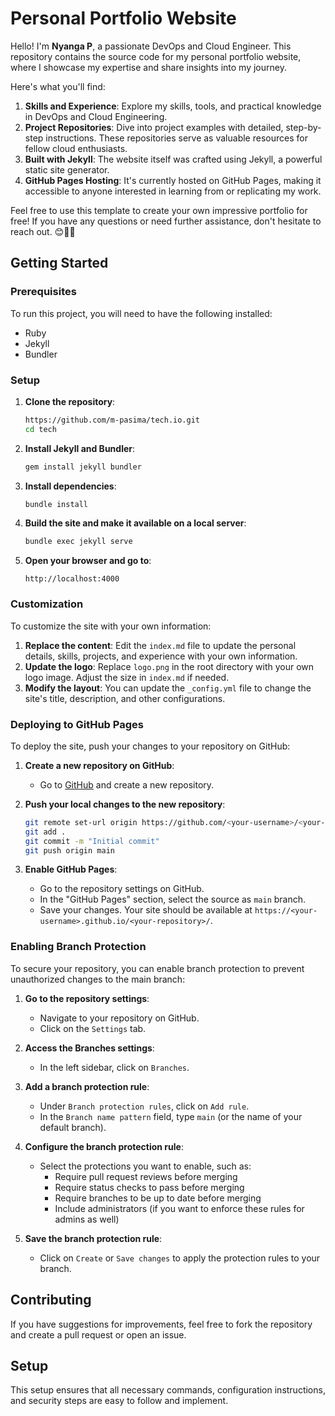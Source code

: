 # Personal Portfolio Website

Hello! I'm **Nyanga P**, a passionate DevOps and Cloud Engineer. This repository contains the source code for my personal portfolio website, where I showcase my expertise and share insights into my journey.

Here's what you'll find:

1. **Skills and Experience**: Explore my skills, tools, and practical knowledge in DevOps and Cloud Engineering.
2. **Project Repositories**: Dive into project examples with detailed, step-by-step instructions. These repositories serve as valuable resources for fellow cloud enthusiasts.
3. **Built with Jekyll**: The website itself was crafted using Jekyll, a powerful static site generator.
4. **GitHub Pages Hosting**: It's currently hosted on GitHub Pages, making it accessible to anyone interested in learning from or replicating my work.

Feel free to use this template to create your own impressive portfolio for free! If you have any questions or need further assistance, don't hesitate to reach out. 😊🚀🌟

## Getting Started

### Prerequisites

To run this project, you will need to have the following installed:
- Ruby
- Jekyll
- Bundler

### Setup

1. **Clone the repository**:
   ```sh
   https://github.com/m-pasima/tech.io.git
   cd tech
   ```

2. **Install Jekyll and Bundler**:
   ```sh
   gem install jekyll bundler
   ```

3. **Install dependencies**:
   ```sh
   bundle install
   ```

4. **Build the site and make it available on a local server**:
   ```sh
   bundle exec jekyll serve
   ```

5. **Open your browser and go to**:
   ```
   http://localhost:4000
   ```

### Customization

To customize the site with your own information:

1. **Replace the content**: Edit the `index.md` file to update the personal details, skills, projects, and experience with your own information.
2. **Update the logo**: Replace `logo.png` in the root directory with your own logo image. Adjust the size in `index.md` if needed.
3. **Modify the layout**: You can update the `_config.yml` file to change the site's title, description, and other configurations.

### Deploying to GitHub Pages

To deploy the site, push your changes to your repository on GitHub:

1. **Create a new repository on GitHub**:
   - Go to [GitHub](https://github.com) and create a new repository.

2. **Push your local changes to the new repository**:
   ```sh
   git remote set-url origin https://github.com/<your-username>/<your-repository>.git
   git add .
   git commit -m "Initial commit"
   git push origin main
   ```

3. **Enable GitHub Pages**:
   - Go to the repository settings on GitHub.
   - In the "GitHub Pages" section, select the source as `main` branch.
   - Save your changes. Your site should be available at `https://<your-username>.github.io/<your-repository>/`.

### Enabling Branch Protection

To secure your repository, you can enable branch protection to prevent unauthorized changes to the main branch:

1. **Go to the repository settings**:
   - Navigate to your repository on GitHub.
   - Click on the `Settings` tab.

2. **Access the Branches settings**:
   - In the left sidebar, click on `Branches`.

3. **Add a branch protection rule**:
   - Under `Branch protection rules`, click on `Add rule`.
   - In the `Branch name pattern` field, type `main` (or the name of your default branch).

4. **Configure the branch protection rule**:
   - Select the protections you want to enable, such as:
     - Require pull request reviews before merging
     - Require status checks to pass before merging
     - Require branches to be up to date before merging
     - Include administrators (if you want to enforce these rules for admins as well)

5. **Save the branch protection rule**:
   - Click on `Create` or `Save changes` to apply the protection rules to your branch.

## Contributing

If you have suggestions for improvements, feel free to fork the repository and create a pull request or open an issue.

## Setup

This setup ensures that all necessary commands, configuration instructions, and security steps are easy to follow and implement.









